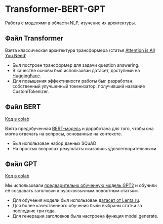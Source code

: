 # Transformer-BERT-GPT
Работа с моделями в области NLP, изучение их архитектуры.

## Файл Transformer
Взята классическая архитектура трансформера (статья [Attention is All You Need](https://arxiv.org/pdf/1706.03762))
* Был построен трансформер для задачи question answering.
* В качестве основы был использован датасет, доступный на [HuggingFace](https://huggingface.co/datasets/Den4ikAI/russian_dialogues).
* Для повышения эффективности работы был разработан собственный улучшенный токенизатор, получивший название CustomTokenizer.

## Файл BERT

[Код в colab](https://colab.research.google.com/drive/14N5x6XG_Dw6VamOW6aoD9cwduD8p5xtR?usp=sharing)

Взята предобученная [BERT-модель](https://huggingface.co/google-bert/bert-base-uncased) и доработана для того, чтобы она могла отвечать на вопросы, основанные на контексте.
* Был использован набор данных SQuAD
* На простых вопросах результаты оказались удовлетворительными.

## Файл GPT

[Код в colab](https://colab.research.google.com/github/pavelpryadokhin/Transformer-BERT-GPT/blob/main/GPT.ipynb)

Мы использовали [предварительно обученную модель GPT2](https://huggingface.co/ai-forever/rugpt3small_based_on_gpt2) и обучили её создавать заголовки к русскоязычным новостным статьям.
* Для обучения модели был использован [датасет от Lenta.ru](https://www.kaggle.com/datasets/yutkin/corpus-of-russian-news-articles-from-lenta).
* Для более качественного обучения были выбраны статьи за последние три года.
* Для генерации заголовков была настроена функция model.generate.

